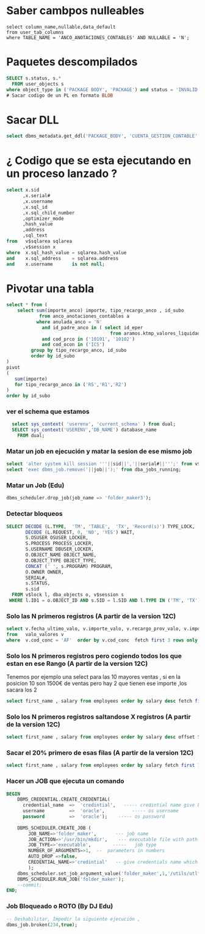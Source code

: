 # Saber cambpos nulleables
```
select column_name,nullable,data_default
from user_tab_columns 
where TABLE_NAME = 'ANCO_ANOTACIONES_CONTABLES' AND NULLABLE = 'N';
```

# Paquetes descompilados
``` SQL
SELECT s.status, s.*
  FROM user_objects s
where object_type in ('PACKAGE BODY', 'PACKAGE') and status = 'INVALID'
# Sacar codigo de un PL en formato BLOB
```
# Sacar DLL
``` SQL
select dbms_metadata.get_ddl('PACKAGE_BODY', 'CUENTA_GESTION_CONTABLE', 'EXPLOTACION') from dual;
``` 

# ¿ Codigo que se esta ejecutando en un proceso lanzado ?

``` SQL
select x.sid
      ,x.serial#
      ,x.username
      ,x.sql_id
      ,x.sql_child_number
      ,optimizer_mode
      ,hash_value
      ,address
      ,sql_text
from   v$sqlarea sqlarea
      ,v$session x
where  x.sql_hash_value = sqlarea.hash_value
and    x.sql_address    = sqlarea.address
and    x.username       is not null;
```

# Pivotar una tabla
``` SQL
select * from (
    select sum(importe_anco) importe, tipo_recargo_anco , id_subo
            from anco_anotaciones_contables a
           where anulada_anco = 'N'
             and id_padre_anco in ( select id_eper
                                      from aramos.ktmp_valores_liquidados)
             and cod_prco in ('10101', '10102')
             and cod_ocon in ('ICS')
         group by tipo_recargo_anco, id_subo 
         order by id_subo 
)
pivot 
(
   sum(importe)
   for tipo_recargo_anco in ('R5','R1','R2')
)
order by id_subo
```

### ver el schema que estamos
```` SQL
  select sys_context( 'userenv', 'current_schema' ) from dual;
  SELECT sys_context('USERENV','DB_NAME') database_name
    FROM dual;
````

### Matar un job en ejecución y matar la sesion de ese mismo job
``` SQL
select 'alter system kill session '''||sid||','||serial#||''';' from v$session where sid in (select sid from dba_jobs_running)
select 'exec dbms_job.remove('||job||');' from dba_jobs_running;
```

### Matar un Job (Edu)
``` SQL
dbms_scheduler.drop_job(job_name => 'folder_maker3');
``` 

### Detectar bloqueos
``` SQL
SELECT DECODE (L.TYPE,  'TM', 'TABLE',  'TX', 'Record(s)') TYPE_LOCK,
       DECODE (L.REQUEST, 0, 'NO', 'YES') WAIT,
       S.OSUSER OSUSER_LOCKER,
       S.PROCESS PROCESS_LOCKER,
       S.USERNAME DBUSER_LOCKER,
       O.OBJECT_NAME OBJECT_NAME,
       O.OBJECT_TYPE OBJECT_TYPE,
       CONCAT (' ', s.PROGRAM) PROGRAM,
       O.OWNER OWNER,
       SERIAL#,
       s.STATUS,
       s.sid
  FROM v$lock l, dba_objects o, v$session s
 WHERE l.ID1 = o.OBJECT_ID AND s.SID = l.SID AND l.TYPE IN ('TM', 'TX');
```
### Solo las N primeros registros (A partir de la version 12C)
```SQL
select v.fecha_ultimo_valo, v.importe_valo, v.recargo_prov_valo, v.importe_iva_valo, v.ref_externa_valo, v.*
from   valo_valores v
where  v.cod_conc = 'AF'  order by v.cod_conc  fetch first 3 rows only
```

### Solo los N primeros registros pero cogiendo todos los que estan en ese Rango  (A partir de la version 12C)
Tenemos por ejemplo una select para las 10 mayores ventas , si en la posicion 10 son 1500€ de ventas pero hay 2 que tienen ese importe ,los sacara los 2 
```SQL
select first_name , salary from employees order by salary desc fetch first 10 rows ties
```
### Solo los N primeros registros saltandose X registros  (A partir de la version 12C)
```SQL
select first_name , salary from employees order by salary desc offset 5 rows fetch first 10 rows ties
```
### Sacar el 20% primero de esas filas  (A partir de la version 12C)
```SQL
select first_name , salary from employees order by salary fetch first 10 percent rows only;
```
### Hacer un JOB que ejecuta un comando
```SQL
BEGIN     
    DBMS_CREDENTIAL.CREATE_CREDENTIAL(
      credential_name  =>  'credintial',   ----- credintial name give by u
      username         =>  'oracle',          ----- os username
      password         =>  'oracle');    ----- os password
     
    DBMS_SCHEDULER.CREATE_JOB (
        JOB_NAME=>'folder_maker',       --- job name
        JOB_ACTION=>'/usr/bin/mkdir',    --- executable file with path
        JOB_TYPE=>'executable',        -----   job type
        NUMBER_OF_ARGUMENTS=>1,  --  parameters in numbers                  
        AUTO_DROP =>false,
        CREDENTIAL_NAME=>'credintial'   -- give credentials name which you have created before "credintial"
        );
    dbms_scheduler.set_job_argument_value('folder_maker',1,'/utils/utlfiles/newdir');
    DBMS_SCHEDULER.RUN_JOB('folder_maker');
    --commit;
END;
```
### Job Bloqueado o ROTO (By DJ Edu)
``` SQL 
-- Deshabilitar, Impedir la siguiente ejecución ,
dbms_job.broken(234,true);
```
